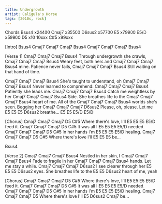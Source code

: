 ```yaml
---
title: Undergrowth
artist: Caligula's Horse
tags: [2010s, rock]
---
```


Chords
Bsus4  x24400
Cmaj7  x35500
D6sus2 x57700
E5     x79900
E5/D   x59900
D5     x10 10xxx
C#5    x99xxx


[Intro]
                  Bsus4
Cmaj7 Cmaj7 Cmaj7 Bsus4
Cmaj7 Cmaj7 Cmaj7 Bsus4

[Verse 1]
Cmaj7 Cmaj7          Cmaj7       Bsus4
      Through undergrowth she crawls,
Cmaj7 Cmaj7 Cmaj7      Bsus4
      Weary feet, both hers and 
Cmaj7 Cmaj7    Cmaj7    Bsus4
mine. Patience never fails,
Cmaj7    Cmaj7   Cmaj7   Bsus4
   Still waiting on that hand of time.

Cmaj7   Cmaj7          Cmaj7  Bsus4
  She's taught to understand, oh
Cmaj7  Cmaj7    Cmaj7   Bsus4
       Never learned to comprehend.
Cmaj7    Cmaj7  Cmaj7   Bsus4
       Patiently she leads me.
Cmaj7 Cmaj7    Cmaj7      Bsus4
      Catch me weightless by her 
Cmaj7 Cmaj7 Cmaj7    Bsus4
Side. She   breathes life to the 
Cmaj7 Cmaj7 Cmaj7   Bsus4
heart of    me.     All of the
Cmaj7  Cmaj7 Cmaj7  Bsus4
worlds she's seen.  Begging her
Cmaj7   Cmaj7  Cmaj7   D6sus2
Please, oh,    please. Let me 
E5 E5 E5 D6sus2
breathe...
E5 E5 E5/D E5/D

[Chorus]
Cmaj7  Cmaj7         Cmaj7  D5 C#5
       Where there's love, I'll 
E5 E5 E5 E5/D
feed          it.
Cmaj7  Cmaj7   Cmaj7  D5 C#5
       It was  all    I 
E5 E5 E5 E5/D
needed.
Cmaj7  Cmaj7   Cmaj7 D5 C#5
       In her  hands I'm 
E5 E5 E5 E5/D
healing.
Cmaj7  Cmaj7         Cmaj7  D5 C#5
       Where there's love   I'll 
E5 E5 E5
be...

Bsus4

[Verse 2]
Cmaj7 Cmaj7     Cmaj7    Bsus4
      Nestled in her skin, I
Cmaj7 Cmaj7   Cmaj7   Bsus4
      Fade to fragile in her 
Cmaj7  Cmaj7    Cmaj7    Bsus4
hands. Let me stay a while.
Cmaj7 Cmaj7    Cmaj7    D6sus2
      I see    clearer  through her 
E5    E5   E5       D6sus2
eyes. She  breathes life to the 
E5    E5    D6sus2
heart of    me, yeah

[Chorus]
Cmaj7  Cmaj7         Cmaj7  D5 C#5
       Where there's love, I'll 
E5 E5 E5 E5/D
feed          it.
Cmaj7  Cmaj7   Cmaj7  D5 C#5
       It was  all    I 
E5 E5 E5 E5/D
needed.
Cmaj7  Cmaj7   Cmaj7 D5 C#5
       In her  hands I'm 
E5 E5 E5 E5/D
healing.
Cmaj7  Cmaj7         Cmaj7  D5
       Where there's love   I'll 
E5  D6sus2  Cmaj7
be...